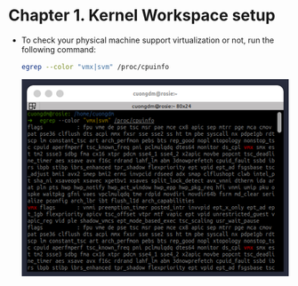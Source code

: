 # Chapter 1. Kernel Workspace setup
- To check your physical machine support virtualization or not, run the following command:
  ```bash
  egrep --color "vmx|svm" /proc/cpuinfo
  ```
  ![](./img/01.png)

  